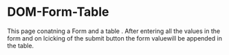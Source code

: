 # DOM-Form-Table

This page conatning a Form and a table . After entering all the values in the form and on lcicking of the submit button the form valuewill be appended in the table.
